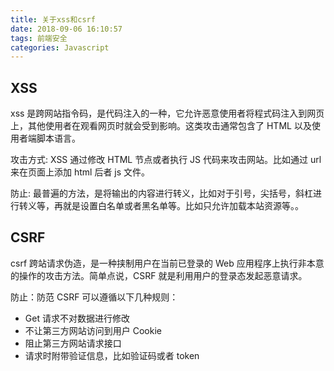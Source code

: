 ```yaml
---
title: 关于xss和csrf
date: 2018-09-06 16:10:57
tags: 前端安全
categories: Javascript
---
```


## XSS

xss 是跨网站指令码，是代码注入的一种，它允许恶意使用者将程式码注入到网页上，其他使用者在观看网页时就会受到影响。这类攻击通常包含了 HTML 以及使用者端脚本语言。

攻击方式: XSS 通过修改 HTML 节点或者执行 JS 代码来攻击网站。比如通过 url 来在页面上添加 html 后者 js 文件。

防止: 最普遍的方法，是将输出的内容进行转义，比如对于引号，尖括号，斜杠进行转义等，再就是设置白名单或者黑名单等。比如只允许加载本站资源等。。

## CSRF

csrf 跨站请求伪造，是一种挟制用户在当前已登录的 Web 应用程序上执行非本意的操作的攻击方法。简单点说，CSRF 就是利用用户的登录态发起恶意请求。

防止：防范 CSRF 可以遵循以下几种规则：

- Get 请求不对数据进行修改
- 不让第三方网站访问到用户 Cookie
- 阻止第三方网站请求接口
- 请求时附带验证信息，比如验证码或者 token
